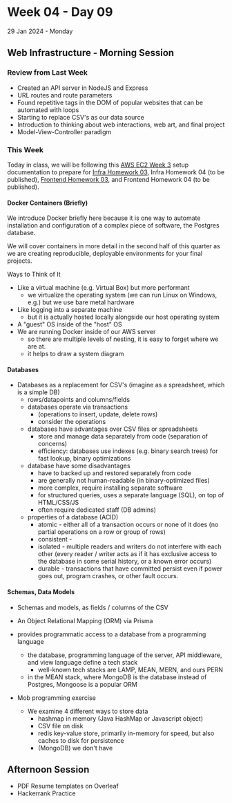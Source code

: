 # Week 04 - Day 09
29 Jan 2024 - Monday

## Web Infrastructure - Morning Session

### Review from Last Week
* Created an API server in NodeJS and Express
* URL routes and route parameters
* Found repetitive tags in the DOM of popular websites that can be automated with loops
* Starting to replace CSV's as our data source
* Introduction to thinking about web interactions, web art, and final project
* Model-View-Controller paradigm

### This Week

Today in class, we will be following this [AWS EC2 Week 3]() setup documentation
to prepare for [Infra Homework 03](), Infra Homework 04 (to be published),
[Frontend Homework 03](), and Frontend Homework 04 (to be published).

#### Docker Containers (Briefly)

We introduce Docker briefly here because it is one way to automate
installation and configuration of a complex piece of software, the Postgres database.

We will cover containers in more detail in the second half of this quarter
as we are creating reproducible, deployable environments for your final projects.

Ways to Think of It
* Like a virtual machine (e.g. Virtual Box) but more performant
  * we virtualize the operating system (we can run Linux on Windows, e.g.) but we use bare metal hardware
* Like logging into a separate machine
  * but it is actually hosted locally alongside our host operating system
* A "guest" OS inside of the "host" OS
* We are running Docker inside of our AWS server
  * so there are multiple levels of nesting, it is easy to forget where we are at.
  * it helps to draw a system diagram

#### Databases

* Databases as a replacement for CSV's (imagine as a spreadsheet, which is a simple DB)
  * rows/datapoints and columns/fields
  * databases operate via transactions
    * (operations to insert, update, delete rows)
    * consider the operations 
  * databases have advantages over CSV files or spreadsheets
    * store and manage data separately from code (separation of concerns)
    * efficiency: databases use indexes (e.g. binary search trees) for fast lookup, binary optimizations
  * database have some disadvantages
    * have to backed up and restored separately from code
    * are generally not human-readable (in binary-optimized files)
    * more complex, require installing separate software
    * for structured queries, uses a separate language (SQL), on top of HTML/CSS/JS
    * often require dedicated staff (DB admins)
  * properties of a database (ACID)
    * atomic - either all of a transaction occurs or none of it does (no partial operations on a row or group of rows)
    * consistent - 
    * isolated - multiple readers and writers do not interfere with each other (every reader / writer acts as if it has exclusive access to the database in some serial history, or a known error occurs)
    * durable - transactions that have committed persist even if power goes out, program crashes, or other fault occurs.

#### Schemas, Data Models

* Schemas and models, as fields / columns of the CSV
* An Object Relational Mapping (ORM) via Prisma
* provides programmatic access to a database from a programming language
  * the database, programming language of the server, API middleware, and view language define a tech stack
    * well-known tech stacks are LAMP, MEAN, MERN, and ours PERN
  * in the MEAN stack, where MongoDB is the database instead of Postgres, Mongoose is a popular ORM
 
* Mob programming exercise
  * We examine 4 different ways to store data
    * hashmap in memory (Java HashMap or Javascript object)
    * CSV file on disk
    * redis key-value store, primarily in-memory for speed, but also caches to disk for persistence
    * (MongoDB) we don't have 

## Afternoon Session

* PDF Resume templates on Overleaf
* Hackerrank Practice
